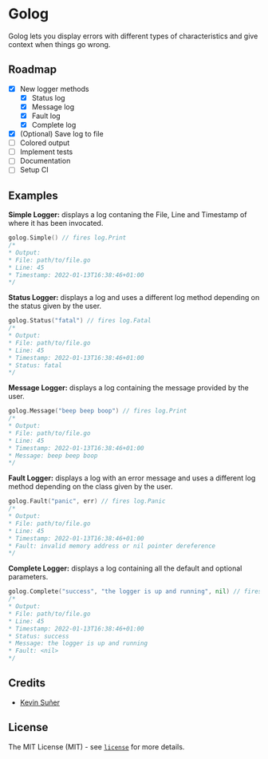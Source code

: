 # Golog
Golog lets you display errors with different types of characteristics and give context when things go wrong.

## Roadmap
- [x] New logger methods
  - [x] Status log
  - [x] Message log
  - [x] Fault log
  - [x] Complete log
- [x] (Optional) Save log to file
- [ ] Colored output
- [ ] Implement tests
- [ ] Documentation
- [ ] Setup CI

## Examples
**Simple Logger:** displays a log contaning the File, Line and Timestamp of where it has been invocated.
```go
golog.Simple() // fires log.Print
/*
* Output:
* File: path/to/file.go
* Line: 45
* Timestamp: 2022-01-13T16:38:46+01:00
*/
```

**Status Logger:** displays a log and uses a different log method depending on the status given by the user.
```go
golog.Status("fatal") // fires log.Fatal
/*
* Output:
* File: path/to/file.go
* Line:	45
* Timestamp: 2022-01-13T16:38:46+01:00
* Status: fatal
*/
```

**Message Logger:** displays a log containing the message provided by the user.
```go
golog.Message("beep beep boop") // fires log.Print
/*
* Output:
* File: path/to/file.go
* Line: 45
* Timestamp: 2022-01-13T16:38:46+01:00
* Message: beep beep boop
*/
```

**Fault Logger:** displays a log with an error message and uses a different log method depending on the class given by the user.
```go
golog.Fault("panic", err) // fires log.Panic
/*
* Output:
* File: path/to/file.go
* Line: 45
* Timestamp: 2022-01-13T16:38:46+01:00
* Fault: invalid memory address or nil pointer dereference
*/
```

**Complete Logger:** displays a log containing all the default and optional parameters.
```go
golog.Complete("success", "the logger is up and running", nil) // fires log.Print
/*
* Output:
* File: path/to/file.go
* Line: 45
* Timestamp: 2022-01-13T16:38:46+01:00
* Status: success
* Message: the logger is up and running
* Fault: <nil>
*/
```

## Credits
* [Kevin Suñer](https://github.com/ksrof)

## License
The MIT License (MIT) - see [`license`](https://github.com/ksrof/golog/blob/main/LICENSE) for more details.